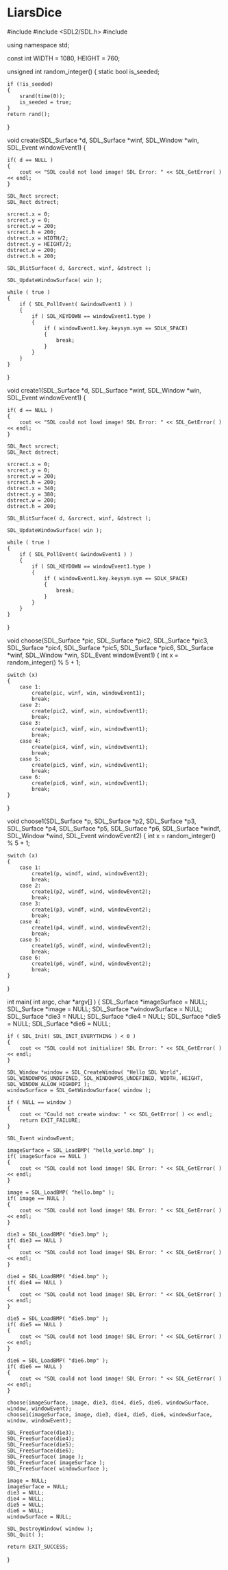# LiarsDice
#include <iostream>
#include <SDL2/SDL.h>
#include <citme>

using namespace std;

const int WIDTH = 1080, HEIGHT = 760;

unsigned int random_integer()
{
    static bool is_seeded;
    
    if (!is_seeded)
    {
        srand(time(0));
        is_seeded = true;
    }
    return rand();
}

void create(SDL_Surface *d, SDL_Surface *winf, SDL_Window *win, SDL_Event windowEvent1)
{
    
    if( d == NULL )
    {
        cout << "SDL could not load image! SDL Error: " << SDL_GetError( ) << endl;
    }
    
    SDL_Rect srcrect;
    SDL_Rect dstrect;
    
    srcrect.x = 0;
    srcrect.y = 0;
    srcrect.w = 200;
    srcrect.h = 200;
    dstrect.x = WIDTH/2;
    dstrect.y = HEIGHT/2;
    dstrect.w = 200;
    dstrect.h = 200;
    
    SDL_BlitSurface( d, &srcrect, winf, &dstrect );
    
    SDL_UpdateWindowSurface( win );
    
    while ( true )
    {
        if ( SDL_PollEvent( &windowEvent1 ) )
        {
            if ( SDL_KEYDOWN == windowEvent1.type )
            {
                if ( windowEvent1.key.keysym.sym == SDLK_SPACE)
                {
                    break;
                }
            }
        }
    }
}

void create1(SDL_Surface *d, SDL_Surface *winf, SDL_Window *win, SDL_Event windowEvent1)
{
    
    if( d == NULL )
    {
        cout << "SDL could not load image! SDL Error: " << SDL_GetError( ) << endl;
    }
    
    SDL_Rect srcrect;
    SDL_Rect dstrect;
    
    srcrect.x = 0;
    srcrect.y = 0;
    srcrect.w = 200;
    srcrect.h = 200;
    dstrect.x = 340;
    dstrect.y = 380;
    dstrect.w = 200;
    dstrect.h = 200;
    
    SDL_BlitSurface( d, &srcrect, winf, &dstrect );
    
    SDL_UpdateWindowSurface( win );
    
    while ( true )
    {
        if ( SDL_PollEvent( &windowEvent1 ) )
        {
            if ( SDL_KEYDOWN == windowEvent1.type )
            {
                if ( windowEvent1.key.keysym.sym == SDLK_SPACE)
                {
                    break;
                }
            }
        }
    }
}

void choose(SDL_Surface *pic, SDL_Surface *pic2, SDL_Surface *pic3, SDL_Surface *pic4, SDL_Surface *pic5, SDL_Surface *pic6, SDL_Surface *winf, SDL_Window *win, SDL_Event windowEvent1)
{
    int x = random_integer() % 5 + 1;
    
    switch (x)
    {
        case 1:
            create(pic, winf, win, windowEvent1);
            break;
        case 2:
            create(pic2, winf, win, windowEvent1);
            break;
        case 3:
            create(pic3, winf, win, windowEvent1);
            break;
        case 4:
            create(pic4, winf, win, windowEvent1);
            break;
        case 5:
            create(pic5, winf, win, windowEvent1);
            break;
        case 6:
            create(pic6, winf, win, windowEvent1);
            break;
    }
}

void choose1(SDL_Surface *p, SDL_Surface *p2, SDL_Surface *p3, SDL_Surface *p4, SDL_Surface *p5, SDL_Surface *p6, SDL_Surface *windf, SDL_Window *wind, SDL_Event windowEvent2)
{
    int x = random_integer() % 5 + 1;
    
    switch (x)
    {
        case 1:
            create1(p, windf, wind, windowEvent2);
            break;
        case 2:
            create1(p2, windf, wind, windowEvent2);
            break;
        case 3:
            create1(p3, windf, wind, windowEvent2);
            break;
        case 4:
            create1(p4, windf, wind, windowEvent2);
            break;
        case 5:
            create1(p5, windf, wind, windowEvent2);
            break;
        case 6:
            create1(p6, windf, wind, windowEvent2);
            break;
    }
}

int main( int argc, char *argv[] )
{
    SDL_Surface *imageSurface = NULL;
    SDL_Surface *image = NULL;
    SDL_Surface *windowSurface = NULL;
    SDL_Surface *die3 = NULL;
    SDL_Surface *die4 = NULL;
    SDL_Surface *die5 = NULL;
    SDL_Surface *die6 = NULL;
    
    if ( SDL_Init( SDL_INIT_EVERYTHING ) < 0 )
    {
        cout << "SDL could not initialize! SDL Error: " << SDL_GetError( ) << endl;
    }
            
    SDL_Window *window = SDL_CreateWindow( "Hello SDL World", SDL_WINDOWPOS_UNDEFINED, SDL_WINDOWPOS_UNDEFINED, WIDTH, HEIGHT, SDL_WINDOW_ALLOW_HIGHDPI );
    windowSurface = SDL_GetWindowSurface( window );
            
    if ( NULL == window )
    {
        cout << "Could not create window: " << SDL_GetError( ) << endl;
        return EXIT_FAILURE;
    }
    
    SDL_Event windowEvent;

    imageSurface = SDL_LoadBMP( "hello_world.bmp" );
    if( imageSurface == NULL )
    {
        cout << "SDL could not load image! SDL Error: " << SDL_GetError( ) << endl;
    }
    
    image = SDL_LoadBMP( "hello.bmp" );
    if( image == NULL )
    {
        cout << "SDL could not load image! SDL Error: " << SDL_GetError( ) << endl;
    }
    
    die3 = SDL_LoadBMP( "die3.bmp" );
    if( die3 == NULL )
    {
        cout << "SDL could not load image! SDL Error: " << SDL_GetError( ) << endl;
    }
    
    die4 = SDL_LoadBMP( "die4.bmp" );
    if( die4 == NULL )
    {
        cout << "SDL could not load image! SDL Error: " << SDL_GetError( ) << endl;
    }
    
    die5 = SDL_LoadBMP( "die5.bmp" );
    if( die5 == NULL )
    {
        cout << "SDL could not load image! SDL Error: " << SDL_GetError( ) << endl;
    }
    
    die6 = SDL_LoadBMP( "die6.bmp" );
    if( die6 == NULL )
    {
        cout << "SDL could not load image! SDL Error: " << SDL_GetError( ) << endl;
    }
    
    choose(imageSurface, image, die3, die4, die5, die6, windowSurface, window, windowEvent);
    choose1(imageSurface, image, die3, die4, die5, die6, windowSurface, window, windowEvent);
    
    SDL_FreeSurface(die3);
    SDL_FreeSurface(die4);
    SDL_FreeSurface(die5);
    SDL_FreeSurface(die6);
    SDL_FreeSurface( image );
    SDL_FreeSurface( imageSurface );
    SDL_FreeSurface( windowSurface );
    
    image = NULL;
    imageSurface = NULL;
    die3 = NULL;
    die4 = NULL;
    die5 = NULL;
    die6 = NULL;
    windowSurface = NULL;

    SDL_DestroyWindow( window );
    SDL_Quit( );

    return EXIT_SUCCESS;

}
